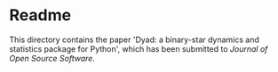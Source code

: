 # Readme

This directory contains the paper 'Dyad: a binary-star dynamics and statistics package for Python', which has been submitted to *Journal of Open Source Software*.
